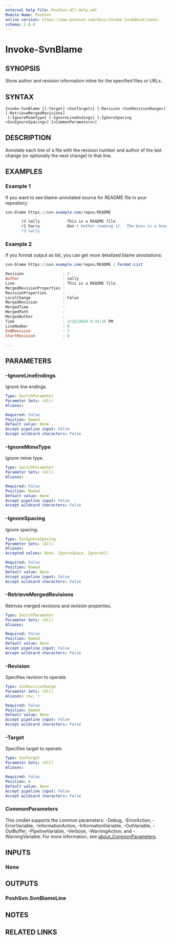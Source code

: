 ```yaml
---
external help file: PoshSvn.dll-Help.xml
Module Name: PoshSvn
online version: https://www.poshsvn.com/docs/Invoke-SvnAdminCreate/
schema: 2.0.0
---
```


# Invoke-SvnBlame

## SYNOPSIS

Show author and revision information inline for the specified files or URLs.

## SYNTAX

```
Invoke-SvnBlame [[-Target] <SvnTarget>] [-Revision <SvnRevisionRange>] [-RetrieveMergedRevisions]
 [-IgnoreMimeType] [-IgnoreLineEndings] [-IgnoreSpacing <SvnIgnoreSpacing>] [<CommonParameters>]
```

## DESCRIPTION

Annotate each line of a file with the revision number and author
of the last change (or optionally the next change) to that line.

## EXAMPLES

### Example 1

If you want to see blame-annotated source for README file in your repository:

```powershell
svn-blame https://svn.example.com/repos/README

       r3 sally            This is a README file.
       r1 harry            Don't bother reading it.  The boss is a knucklehead.
       r3 sally
```

### Example 2

If you format output as list, you can get more detalized blame annotations:

```powershell
svn-blame https://svn.example.com/repos/README | Format-List

Revision                 : 3
Author                   : sally
Line                     : This is a README file.
MergedRevisionProperties :
RevisionProperties       :
LocalChange              : False
MergedRevision           :
MergedTime               :
MergedPath               :
MergedAuthor             :
Time                     : 3/25/2024 9:34:15 PM
LineNumber               : 0
EndRevision              : 7
StartRevision            : 0

...
```

## PARAMETERS

### -IgnoreLineEndings

Ignore line endings.

```yaml
Type: SwitchParameter
Parameter Sets: (All)
Aliases:

Required: False
Position: Named
Default value: None
Accept pipeline input: False
Accept wildcard characters: False
```

### -IgnoreMimeType
Ignore mime type.

```yaml
Type: SwitchParameter
Parameter Sets: (All)
Aliases:

Required: False
Position: Named
Default value: None
Accept pipeline input: False
Accept wildcard characters: False
```

### -IgnoreSpacing
Ignore spacing.

```yaml
Type: SvnIgnoreSpacing
Parameter Sets: (All)
Aliases:
Accepted values: None, IgnoreSpace, IgnoreAll

Required: False
Position: Named
Default value: None
Accept pipeline input: False
Accept wildcard characters: False
```

### -RetrieveMergedRevisions
Retrives merged revisions and revision properties.

```yaml
Type: SwitchParameter
Parameter Sets: (All)
Aliases:

Required: False
Position: Named
Default value: None
Accept pipeline input: False
Accept wildcard characters: False
```

### -Revision
Specifies revision to operate.

```yaml
Type: SvnRevisionRange
Parameter Sets: (All)
Aliases: rev, r

Required: False
Position: Named
Default value: None
Accept pipeline input: False
Accept wildcard characters: False
```

### -Target
Specifies target to operate.

```yaml
Type: SvnTarget
Parameter Sets: (All)
Aliases:

Required: False
Position: 0
Default value: None
Accept pipeline input: False
Accept wildcard characters: False
```

### CommonParameters
This cmdlet supports the common parameters: -Debug, -ErrorAction, -ErrorVariable, -InformationAction, -InformationVariable, -OutVariable, -OutBuffer, -PipelineVariable, -Verbose, -WarningAction, and -WarningVariable. For more information, see [about_CommonParameters](http://go.microsoft.com/fwlink/?LinkID=113216).

## INPUTS

### None

## OUTPUTS

### PoshSvn.SvnBlameLine

## NOTES

## RELATED LINKS
